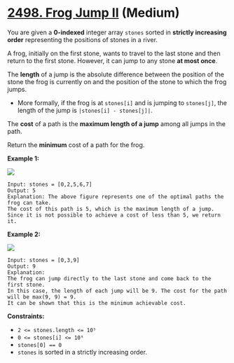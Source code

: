 # [2498. Frog Jump II][link] (Medium)

[link]: https://leetcode.com/problems/frog-jump-ii/

You are given a **0-indexed** integer array `stones` sorted in **strictly increasing order**
representing the positions of stones in a river.

A frog, initially on the first stone, wants to travel to the last stone and then return to the first
stone. However, it can jump to any stone **at most once**.

The **length** of a jump is the absolute difference between the position of the stone the frog is
currently on and the position of the stone to which the frog jumps.

- More formally, if the frog is at `stones[i]` and is jumping to `stones[j]`, the length of the jump
is `|stones[i] - stones[j]|`.

The **cost** of a path is the **maximum length of a jump** among all jumps in the path.

Return the **minimum** cost of a path for the frog.

**Example 1:**

![](https://assets.leetcode.com/uploads/2022/11/14/example-1.png)

```
Input: stones = [0,2,5,6,7]
Output: 5
Explanation: The above figure represents one of the optimal paths the frog can take.
The cost of this path is 5, which is the maximum length of a jump.
Since it is not possible to achieve a cost of less than 5, we return it.
```

**Example 2:**

![](https://assets.leetcode.com/uploads/2022/11/14/example-2.png)

```
Input: stones = [0,3,9]
Output: 9
Explanation:
The frog can jump directly to the last stone and come back to the first stone.
In this case, the length of each jump will be 9. The cost for the path will be max(9, 9) = 9.
It can be shown that this is the minimum achievable cost.
```

**Constraints:**

- `2 <= stones.length <= 10⁵`
- `0 <= stones[i] <= 10⁹`
- `stones[0] == 0`
- `stones` is sorted in a strictly increasing order.
